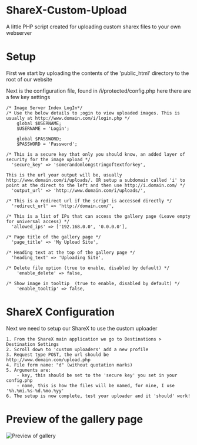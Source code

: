 # ShareX-Custom-Upload
A little PHP script created for uploading custom sharex files to your own webserver

# Setup
First we start by uploading the contents of the 'public_html' directory to the root of our website

Next is the configuration file, found in /i/protected/config.php here there are a few key settings
```
/* Image Server Index LogIn*/
/* Use the below details to ;ogin to view uploaded images. This is usually at http://www.domain.com/i/login.php */
	global $USERNAME;
	$USERNAME = 'Login';

	global $PASSWORD;
	$PASSWORD = 'Password';

/* This is a secure key that only you should know, an added layer of security for the image upload */
  'secure_key' => 'somerandomlongstringoftextforkey',

This is the url your output will be, usually http://www.domain.com/i/uploads/. OR setup a subdomain called 'i' to point at the direct to the left and then use http://i.domain.com/ */
  'output_url' => 'http://www.domain.com/i/uploads/',

/* This is a redirect url if the script is accessed directly */
  'redirect_url' => 'http://domain.com/',

/* This is a list of IPs that can access the gallery page (Leave empty for universal access) */
  'allowed_ips' => ['192.168.0.0', '0.0.0.0'],

/* Page title of the gallery page */
  'page_title' => 'My Upload Site',

/* Heading text at the top of the gallery page */
  'heading_text' => 'Uploading Site',
  
/* Delete file option (true to enable, disabled by default) */
    'enable_delete' => false,
    
/* Show image in tooltip  (true to enable, disabled by default) */
    'enable_tooltip' => false,
```

# ShareX Configuration
Next we need to setup our ShareX to use the custom uploader
```
1. From the ShareX main application we go to Destinations > Destination Settings
2. Scroll down to 'custom uploaders' add a new profile
3. Request type POST, the url should be http://www.domain.com/upload.php
4. File form name: "d" (without quotation marks)
5. Arguments are:
    - key, this should be set to the 'secure key' you set in your config.php
    - name, this is how the files will be named, for mine, I use '%h.%mi.%s-%d.%mo.%yy'
6. The setup is now complete, test your uploader and it 'should' work!
```

# Preview of the gallery page
![Preview of gallery](http://jiy.io/22.40.35-07.03.17.png)
